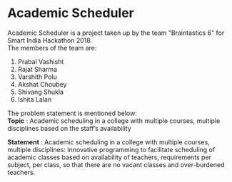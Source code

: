 # Academic Scheduler
Academic Scheduler is a project taken up by the team "Braintastics 6" for Smart India Hackathon 2018.  
The members of the team are:  
1. Prabal Vashisht  
2. Rajat Sharma  
3. Varshith Polu  
4. Akshat Choubey  
5. Shivang Shukla  
6. Ishita Lalan  
  
The problem statement is mentioned below:  
**Topic**     : Academic scheduling in a college with multiple courses, multiple disciplines based on the staff’s availability  
  
**Statement** : Academic scheduling in a college with multiple courses, multiple disciplines: Innovative programming to facilitate scheduling of academic classes based on availability of teachers, requirements per subject, per class, so that there are no vacant classes and over-burdened teachers.

